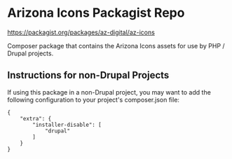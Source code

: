 # Arizona Icons Packagist Repo
https://packagist.org/packages/az-digital/az-icons

Composer package that contains the Arizona Icons assets for
use by PHP / Drupal projects.

## Instructions for non-Drupal Projects
If using this package in a non-Drupal project, you may want to add the following
configuration to your project's composer.json file:

```
{
    "extra": {
        "installer-disable": [
            "drupal"
        ]
    }
}
```